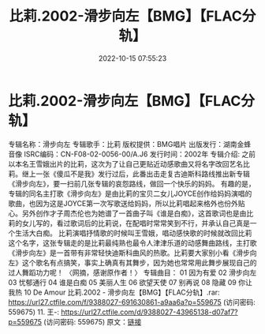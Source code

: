 ﻿---
title: 比莉.2002-滑步向左【BMG】【FLAC分轨】
date: 2022-10-15 07:55:23
categories: WAV车载音乐、镜像
tags: 华语中文
---
# 比莉.2002-滑步向左【BMG】【FLAC分轨】

专辑名称：滑步向左
专辑歌手：比莉
版权提供：BMG唱片
出版发行：湖南金蜂音像
ISRC编码：CN-F08-02-0056-00/A.J6
发行时间：2002年
专辑介绍:
之前以本名王雪娥出片的比莉，这次为了让自己更贴近动感歌曲又将名字改回艺名比莉。继上一张《傻瓜不是我》发行过后，此番出击走复古迪斯科路线推出新专辑《滑步向左》，要一扫前几张专辑的哀怨路线，做回一个快乐的妈妈。
有趣的是，专辑的同名主打歌《滑步向左》是由比莉的宝贝二女儿JOYCE创作给妈妈演唱的歌曲，也因为这是JOYCE第一次写歌送给妈妈，所以比莉唱起来格外也份外贴心。另外创作才子周杰伦也为她谱了一首曲子叫《谁是白痴》，这首歌词也是由比莉的女儿写的，看过歌词后的比莉说，在配唱时常常笑到不行，并承认自己真是一个生活大白痴。
比莉演唱抒情歌的时候叫王雪娥，唱动感快歌的时候就改回比莉这个名字，这张专辑走的是比莉最纯熟也最令人津津乐道的动感舞曲路线，主打歌《滑步向左》是一首带有非常轻快迪斯科曲风的热歌。比莉要大家别小看《滑步向左》这个歌名有点搞笑，事实上确真有其舞步，因为她也常常用此舞步展现自己的过人舞蹈功力呢！
〈网摘，感谢原作者！〉
专辑曲目：
01 因为有爱
02 滑步向左
03 忧郁通行
04 谁是白痴
05 美丽人生
06 欲望天使
07 别再说
08 隐藏
09 你让我热
10 De Amour
比莉.2002 - 滑步向左【BMG】【FLAC分轨】.rar: https://url27.ctfile.com/f/9388027-691630861-a9aa6a?p=559675
(访问密码: 559675)
11. 王-: https://url27.ctfile.com/d/9388027-43965138-d07af7?p=559675
(访问密码: 559675)
原文：[链接](https://blog.sina.com.cn/s/blog_1647c7e7601030zvz.html)
